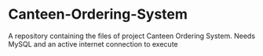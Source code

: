 # Canteen-Ordering-System
A repository containing the files of project Canteen Ordering System.
Needs MySQL and an active internet connection to execute

